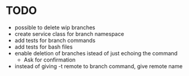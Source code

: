 # TODO

- possible to delete wip branches
- create service class for branch namespace
- add tests for branch commands
- add tests for bash files
- enable deletion of branches istead of just echoing the command
  - Ask for confirmation  
- instead of giving -t remote to branch command, give remote name